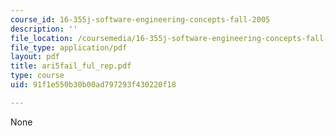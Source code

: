 ```yaml
---
course_id: 16-355j-software-engineering-concepts-fall-2005
description: ''
file_location: /coursemedia/16-355j-software-engineering-concepts-fall-2005/91f1e550b30b00ad797293f430220f18_ari5fail_ful_rep.pdf
file_type: application/pdf
layout: pdf
title: ari5fail_ful_rep.pdf
type: course
uid: 91f1e550b30b00ad797293f430220f18

---
```

None